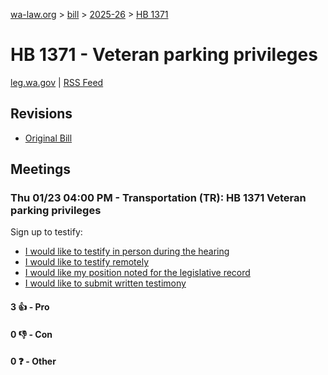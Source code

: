 [wa-law.org](/) > [bill](/bill/) > [2025-26](/bill/2025-26/) > [HB 1371](/bill/2025-26/hb/1371/)

# HB 1371 - Veteran parking privileges
[leg.wa.gov](https://app.leg.wa.gov/billsummary?BillNumber=1371&Year=2025&Initiative=false) | [RSS Feed](./rss.xml)

## Revisions
* [Original Bill](1/)

## Meetings
### Thu 01/23 04:00 PM - Transportation (TR): HB 1371 Veteran parking privileges
Sign up to testify:
* [I would like to testify in person during the hearing](https://app.leg.wa.gov/csi/Testifier/Add?chamber=House&mId=32474&aId=161855&caId=24939&tId=1)
* [I would like to testify remotely](https://app.leg.wa.gov/csi/Testifier/Add?chamber=House&mId=32474&aId=161855&caId=24939&tId=2)
* [I would like my position noted for the legislative record](https://app.leg.wa.gov/csi/Testifier/Add?chamber=House&mId=32474&aId=161855&caId=24939&tId=3)
* [I would like to submit written testimony](https://app.leg.wa.gov/csi/Testifier/Add?chamber=House&mId=32474&aId=161855&caId=24939&tId=4)

#### 3 👍 - Pro

#### 0 👎 - Con

#### 0 ❓ - Other
